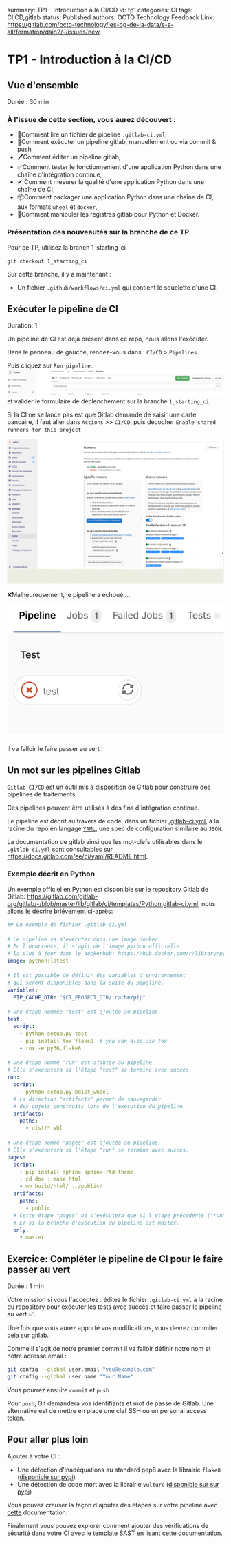 summary: TP1 - Introduction à la CI/CD
id: tp1
categories: CI
tags: CI,CD,gitlab
status: Published
authors: OCTO Technology
Feedback Link: https://gitlab.com/octo-technology/les-bg-de-la-data/s-s-all/formation/dsin2/-/issues/new

# TP1 - Introduction à la CI/CD

## Vue d'ensemble
Durée : 30 min

### À l'issue de cette section, vous aurez découvert :

- 📄Comment lire un fichier de pipeline `.gitlab-ci.yml`,
- 🚀Comment exécuter un pipeline gitlab, manuellement ou via commit & push
- 🖊Comment éditer un pipeline gitlab,
- ✅Comment tester le fonctionnement d'une application Python dans une chaîne d'intégration continue,
- ✔ Comment mesurer la qualité d'une application Python dans une chaîne de CI,
- 📦Comment packager une application Python dans une chaîne de CI, aux formats `wheel` et `docker`,
- 🐳Comment manipuler les registres gitlab pour Python et Docker.

### Présentation des nouveautés sur la branche de ce TP

Pour ce TP, utilisez la branch 1_starting_ci

`git checkout 1_starting_ci`

Sur cette branche, il y a maintenant : 
- Un fichier `.github/workflows/ci.yml` qui contient le squelette d'une CI. 

## Exécuter le pipeline de CI
Duration: 1

Un pipeline de CI est déjà présent dans ce repo, nous allons l'exécuter.

Dans le panneau de gauche, rendez-vous dans : `CI/CD` > `Pipelines`.

Puis cliquez sur `Run pipeline`: ![run pipeline](./docs/tp1/gitlab-run-pipeline.png) et valider le formulaire de déclenchement sur la branche `1_starting_ci`.

Si la CI ne se lance pas est que Gitlab demande de saisir une carte bancaire, il faut aller dans 
`Actions` >>  `CI/CD`, puis décocher `Enable shared runners for this project`

![Disable-runners](./docs/tp1/disable_shared_runners.png)


❌Malheureusement, le pipeline a échoué ...

![pipeline tests rouge](./docs/tp1/gitlab-pipeline-tests-rouge.png)

Il va falloir le faire passer au vert !

## Un mot sur les pipelines Gitlab

`Gitlab CI/CD` est un outil mis à disposition de Gitlab pour construire des pipelines de traitements.

Ces pipelines peuvent être utilisés à des fins d'intégration continue.

Le pipeline est décrit au travers de code, dans un fichier [.gitlab-ci.yml](../../.gitlab-ci.yml), à la racine du repo en langage [`YAML`](https://learnxinyminutes.com/docs/fr-fr/yaml-fr/), une spec de configuration similaire au `JSON`.

La documentation de gitlab ainsi que les mot-clefs utilisables dans le `.gitlab-ci.yml` sont consultables sur <https://docs.gitlab.com/ee/ci/yaml/README.html>.

### Exemple décrit en Python

Un exemple officiel en Python est disponible sur le repository Gitlab de Gitlab: <https://gitlab.com/gitlab-org/gitlab/-/blob/master/lib/gitlab/ci/templates/Python.gitlab-ci.yml>, nous allons le décrire briévement ci-après:

```yaml
## Un exemple de fichier .gitlab-ci.yml

# Le pipeline va s'exécuter dans une image docker.
# En l'ocurrence, il s'agit de l'image python officielle
# la plus à jour dans le dockerhub: https://hub.docker.com/r/library/python/tags/
image: python:latest

# Il est possible de définir des variables d'environnement
# qui seront disponibles dans la suite du pipeline.
variables:
  PIP_CACHE_DIR: "$CI_PROJECT_DIR/.cache/pip"

# Une étape nommée "test" est ajoutée au pipeline
test:
  script:
    - python setup.py test
    - pip install tox flake8  # you can also use tox
    - tox -e py36,flake8

# Une étape nommé "run" est ajoutée au pipeline.
# Elle s'exécutera si l'étape "test" se termine avec succès.
run:
  script:
    - python setup.py bdist_wheel
  # La direction "artifacts" permet de sauvegarder
  # des objets construits lors de l'exécution du pipeline.
  artifacts:
    paths:
      - dist/*.whl

# Une étape nommé "pages" est ajoutée au pipeline.
# Elle s'exécutera si l'étape "run" se termine avec succès.
pages:
  script:
    - pip install sphinx sphinx-rtd-theme
    - cd doc ; make html
    - mv build/html/ ../public/
  artifacts:
    paths:
      - public
  # Cette étape "pages" ne s'exécutera que si l'étape précédente ("run") est réussie
  # ET si la branche d'exécution du pipeline est master.
  only:
    - master
```

## Exercice: Compléter le pipeline de CI pour le faire passer au vert
Durée : 1 min

Votre mission si vous l'acceptez : éditez le fichier `.gitlab-ci.yml` à la racine du repository pour exécuter les tests avec succès et faire passer le pipeline au vert ✅.

Une fois que vous aurez apporté vos modifications, vous devrez commiter cela sur gitlab.

Comme il s'agit de notre premier commit il va falloir définir notre nom et notre adresse email :

```bash
git config --global user.email "you@example.com"
git config --global user.name "Your Name"
```

Vous pourrez ensuite `commit` et `push`

Pour `push`, Git demandera vos identifiants et mot de passe de Gitlab. Une alternative est de mettre en place une clef SSH ou un 
personal access token.

## Pour aller plus loin

Ajouter à votre CI :
- Une détection d'inadéquations au standard pep8 avec la librairie `flake8` ([disponible sur pypi](https://pypi.org/project/flake8/))
- Une détection de code mort avec la librairie `vulture` ([disponible sur sur pypi](https://pypi.org/project/vulture/))

Vous pouvez creuser la façon d'ajouter des étapes sur votre pipeline avec [cette](https://docs.gitlab.com/ee/ci/quick_start/) documentation.

Finalement vous pouvez explorer comment ajouter des vérifications de sécurité dans votre CI avec le template SAST en lisant [cette](https://docs.gitlab.com/ee/user/application_security/sast/#configure-sast-manually) documentation.

